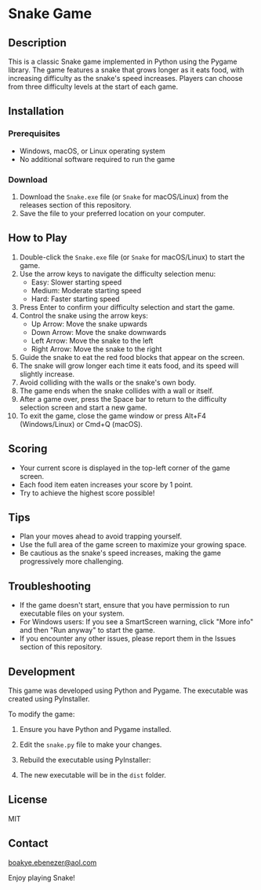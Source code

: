 # Snake Game

## Description
This is a classic Snake game implemented in Python using the Pygame library. The game features a snake that grows longer as it eats food, with increasing difficulty as the snake's speed increases. Players can choose from three difficulty levels at the start of each game.

## Installation

### Prerequisites
- Windows, macOS, or Linux operating system
- No additional software required to run the game

### Download
1. Download the `Snake.exe` file (or `Snake` for macOS/Linux) from the releases section of this repository.
2. Save the file to your preferred location on your computer.

## How to Play

1. Double-click the `Snake.exe` file (or `Snake` for macOS/Linux) to start the game.
2. Use the arrow keys to navigate the difficulty selection menu:
   - Easy: Slower starting speed
   - Medium: Moderate starting speed
   - Hard: Faster starting speed
3. Press Enter to confirm your difficulty selection and start the game.
4. Control the snake using the arrow keys:
   - Up Arrow: Move the snake upwards
   - Down Arrow: Move the snake downwards
   - Left Arrow: Move the snake to the left
   - Right Arrow: Move the snake to the right
5. Guide the snake to eat the red food blocks that appear on the screen.
6. The snake will grow longer each time it eats food, and its speed will slightly increase.
7. Avoid colliding with the walls or the snake's own body.
8. The game ends when the snake collides with a wall or itself.
9. After a game over, press the Space bar to return to the difficulty selection screen and start a new game.
10. To exit the game, close the game window or press Alt+F4 (Windows/Linux) or Cmd+Q (macOS).

## Scoring
- Your current score is displayed in the top-left corner of the game screen.
- Each food item eaten increases your score by 1 point.
- Try to achieve the highest score possible!

## Tips
- Plan your moves ahead to avoid trapping yourself.
- Use the full area of the game screen to maximize your growing space.
- Be cautious as the snake's speed increases, making the game progressively more challenging.

## Troubleshooting
- If the game doesn't start, ensure that you have permission to run executable files on your system.
- For Windows users: If you see a SmartScreen warning, click "More info" and then "Run anyway" to start the game.
- If you encounter any other issues, please report them in the Issues section of this repository.

## Development
This game was developed using Python and Pygame. The executable was created using PyInstaller.

To modify the game:
1. Ensure you have Python and Pygame installed.
2. Edit the `snake.py` file to make your changes.
3. Rebuild the executable using PyInstaller:

4. The new executable will be in the `dist` folder.

## License
MIT

## Contact
boakye.ebenezer@aol.com

Enjoy playing Snake!